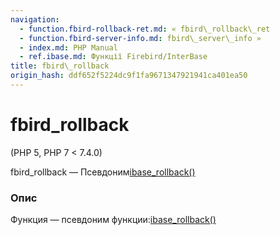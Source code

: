 ```yaml
---
navigation:
  - function.fbird-rollback-ret.md: « fbird\_rollback\_ret
  - function.fbird-server-info.md: fbird\_server\_info »
  - index.md: PHP Manual
  - ref.ibase.md: Функції Firebird/InterBase
title: fbird\_rollback
origin_hash: ddf652f5224dc9f1fa9671347921941ca401ea50
---
```

# fbird\_rollback

(PHP 5, PHP 7 < 7.4.0)

fbird\_rollback — Псевдоним[ibase\_rollback()](function.ibase-rollback.md)

### Опис

Функция — псевдоним функции:[ibase\_rollback()](function.ibase-rollback.md)

